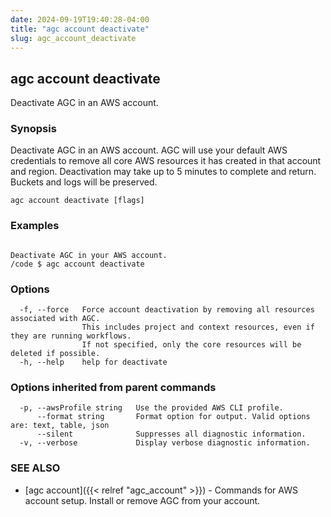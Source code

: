 ```yaml
---
date: 2024-09-19T19:40:28-04:00
title: "agc account deactivate"
slug: agc_account_deactivate
---
```

## agc account deactivate

Deactivate AGC in an AWS account.

### Synopsis

Deactivate AGC in an AWS account.
AGC will use your default AWS credentials to remove all core AWS resources
it has created in that account and region. Deactivation may take up to 5 minutes to complete and return.
Buckets and logs will be preserved.

```
agc account deactivate [flags]
```

### Examples

```

Deactivate AGC in your AWS account.
/code $ agc account deactivate
```

### Options

```
  -f, --force   Force account deactivation by removing all resources associated with AGC.
                This includes project and context resources, even if they are running workflows.
                If not specified, only the core resources will be deleted if possible.
  -h, --help    help for deactivate
```

### Options inherited from parent commands

```
  -p, --awsProfile string   Use the provided AWS CLI profile.
      --format string       Format option for output. Valid options are: text, table, json
      --silent              Suppresses all diagnostic information.
  -v, --verbose             Display verbose diagnostic information.
```

### SEE ALSO

* [agc account]({{< relref "agc_account" >}})	 - Commands for AWS account setup.
Install or remove AGC from your account.


